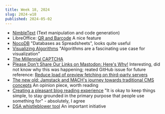 ```yaml
---
title: Week 18, 2024
slug: 2024-w18
published: 2024-05-02
---
```


- [NimbleText](https://nimbletext.com/live) (Text manipulation and code generation)
- LibreOffice: [QR and Barcode](https://help.libreoffice.org/latest/en-US/text/shared/01/qrcode.html)
  A nice feature
- [NocoDB](https://nocodb.com)
  "Databases as Spreadsheets", looks quite useful
- [Visualizing Algorithms](https://bost.ocks.org/mike/algorithms/)
  "Algorithms are a fascinating use case for visualization"
- [The Millennial CAPTCHA](https://www.mcsweeneys.net/articles/the-millennial-captcha)
- [Please Don't Share Our Links on Mastodon: Here's Why!](https://news.itsfoss.com/mastodon-link-problem/)
  Interesting, did not know why this was happening; reated GitHub issue for future reference: [Reduce load of preview fetching on third-party servers](https://github.com/mastodon/mastodon/issues/23662)
- [The new old: Jamstack and MACH's journey towards traditional CMS concepts](https://dri.es/the-new-old-jamstack-and-mach-journey-towards-traditional-cms-concepts)
  An opinion piece, worth reading
- [Creating a pleasant blog reading experience](https://www.markpitblado.me/blog/creating-a-pleasant-blog-reading-experience)
  "It is okay to keep things simple, to stay grounded in the primary purpose that people use something for" - absolutely, I agree
- [DSA whistleblower tool](https://digital-services-act-whistleblower.integrityline.app/)
  An important initiative
